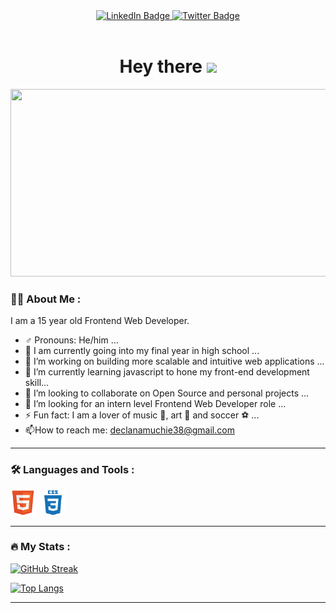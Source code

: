 <div id="header" align="center">
 
  <div id="badges">
    <a href="https://kugbiyi-elijah.netlify.app" target="blank">
    <img src="https://img.shields.io/badge/Portfolio-blue?style=for-the-badge&logo=&logoColor=white" alt="LinkedIn Badge"/>
  </a>
  <a href="https://www.twitter.com/DeclanQr">
    <img src="https://img.shields.io/badge/Twitter-blue?style=for-the-badge&logo=twitter&logoColor=white" alt="Twitter Badge"/>
  </a>
    
</div>
  <img src="https://komarev.com/ghpvc/?username=declanamuchie&style=flat-square&color=blue" alt=""/>
  <h1>
  Hey there
  <img src="https://media.giphy.com/media/hvRJCLFzcasrR4ia7z/giphy.gif" width="30px"/>
</h1>
  <div align="center">
  <img src="https://media.giphy.com/media/dWesBcTLavkZuG35MI/giphy.gif" width="600" height="300"/>
</div>
</div>


### 🧑‍💻 About Me :
<div>
  I am a 15 year old Frontend Web Developer.
  </div>

- ♂️  Pronouns: He/him ...
- :school: I am currently going into my final year in high school ...
- 🔭 I’m working on building more scalable and intuitive web applications ...
- 🌱 I’m currently learning javascript to hone my front-end development skill...
- 👯 I’m looking to collaborate on Open Source and personal projects ...
- 🤔 I’m looking for an intern level Frontend Web Developer role ...
- ⚡ Fun fact: I am a lover of music :musical_note:, art 🎨 and soccer ⚽ ...
- :mailbox:How to reach me: declanamuchie38@gmail.com

---

### :hammer_and_wrench: Languages and Tools :
<div>
  <img src="https://github.com/devicons/devicon/blob/master/icons/html5/html5-original.svg" title="HTML5" alt="HTML" width="40" height="40"/>&nbsp;
  <img src="https://github.com/devicons/devicon/blob/master/icons/css3/css3-plain-wordmark.svg"  title="CSS3" alt="CSS" width="40" height="40"/>&nbsp;
</div>

---

### :fire: My Stats :
[![GitHub Streak](http://github-readme-streak-stats.herokuapp.com?user=ELIJAHJOHNNY&theme=dark&background=000000)](https://git.io/streak-stats)

<!-- [![Top Langs](https://github-readme-stats.vercel.app/api/top-langs/?username=your-github-username)](https://github.com/anuraghazra/github-readme-stats) -->

[![Top Langs](https://github-readme-stats.vercel.app/api/top-langs/?username=ELIJAHJOHNNY&layout=compact&theme=vision-friendly-dark)](https://github.com/anuraghazra/github-readme-stats)

---
